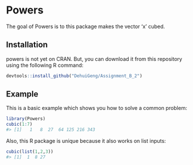
<!-- README.md is generated from README.Rmd. Please edit that file -->

# Powers

<!-- badges: start -->
<!-- badges: end -->

The goal of Powers is to this package makes the vector ‘x’ cubed.

## Installation

powers is not yet on CRAN. But, you can download it from this repository
using the following R command:

``` r
devtools::install_github("DehuiGeng/Assignment_B_2")
```

## Example

This is a basic example which shows you how to solve a common problem:

``` r
library(Powers)
cubic(1:7)
#> [1]   1   8  27  64 125 216 343
```

Also, this R package is unique because it also works on list inputs:

``` r
cubic(list(1,2,3))
#> [1]  1  8 27
```
